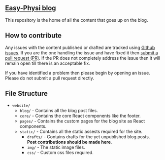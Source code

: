 [Easy-Physi blog](https://easy-physi.github.io)
---

This repository is the home of all the content that goes up on the blog.

## How to contribute
Any issues with the content published or drafted are tracked using [Github issues](https://easy-physi/phyblog/issues).
If you are the one handling the issue and have fixed it then [submit a pull request (PR)](https://easy-physi/phyblog/pulls).
If the PR does not completely address the issue then it will remain open till there is an acceptable fix.

If you have identified a problem then please begin by opening an issue. Please
do not submit a pull request directly.

## File Structure
- `website/`
    - `blog/` - Contains all the blog post files.
    - `core/` - Contains the core React components like the footer.
    - `pages/` - Contains the custom pages for the blog site as React components.
    - `static/` - Contains all the static assests required for the site.
        - `drafts/` - Contains drafts for the yet unpublished blog posts. **Post contributions should be made here**.
        - `img/` - The static image files.
        - `css/` - Custom css files required.
 